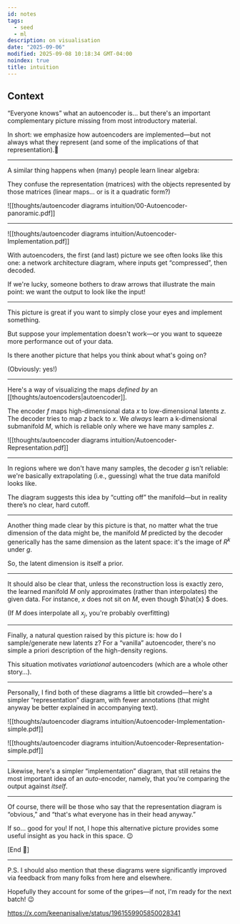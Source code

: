 ```yaml
---
id: notes
tags:
  - seed
  - ml
description: on visualisation
date: "2025-09-06"
modified: 2025-09-08 10:18:34 GMT-04:00
noindex: true
title: intuition
---
```


## Context

“Everyone knows” what an autoencoder is… but there's an important complementary picture missing from most introductory material.

In short: we emphasize how autoencoders are implemented—but not always what they represent (and some of the implications of that representation).🧵

---

A similar thing happens when (many) people learn linear algebra:

They confuse the representation (matrices) with the objects represented by those matrices (linear maps… or is it a quadratic form?)

![[thoughts/autoencoder diagrams intuition/00-Autoencoder-panoramic.pdf]]

---

![[thoughts/autoencoder diagrams intuition/Autoencoder-Implementation.pdf]]

With autoencoders, the first (and last) picture we see often looks like this one: a network architecture diagram, where inputs get “compressed”, then decoded.

If we're lucky, someone bothers to draw arrows that illustrate the main point: we want the output to look like the input!

---

This picture is great if you want to simply close your eyes and implement something.

But suppose your implementation doesn't work—or you want to squeeze more performance out of your data.

Is there another picture that helps you think about what's going on?

(Obviously: yes!)

---

Here's a way of visualizing the maps _defined by_ an [[thoughts/autoencoders|autoencoder]].

The encoder $f$ maps high-dimensional data $x$ to low-dimensional latents $z$. The decoder tries to map $z$ back to $x$. We _always_ learn a k-dimensional submanifold $M$, which is reliable only where we have many samples $z$.

![[thoughts/autoencoder diagrams intuition/Autoencoder-Representation.pdf]]

---

In regions where we don't have many samples, the decoder $g$ isn't reliable: we're basically extrapolating (i.e., guessing) what the true data manifold looks like.

The diagram suggests this idea by “cutting off” the manifold—but in reality there’s no clear, hard cutoff.

---

Another thing made clear by this picture is that, no matter what the true dimension of the data might be, the manifold $M$ predicted by the decoder generically has the same dimension as the latent space: it's the image of $R^k$ under $g$.

So, the latent dimension is itself a prior.

---

It should also be clear that, unless the reconstruction loss is exactly zero, the learned manifold $M$ only approximates (rather than interpolates) the given data. For instance, $x$ does not sit on $M$, even though $\hat{x} $ does.

(If $M$ does interpolate all $x_j$, you're probably overfitting)

---

Finally, a natural question raised by this picture is: how do I sample/generate new latents z? For a “vanilla” autoencoder, there's no simple a priori description of the high-density regions.

This situation motivates _variational_ autoencoders (which are a whole other story…).

---

Personally, I find both of these diagrams a little bit crowded—here's a simpler “representation” diagram, with fewer annotations (that might anyway be better explained in accompanying text).

![[thoughts/autoencoder diagrams intuition/Autoencoder-Implementation-simple.pdf]]

![[thoughts/autoencoder diagrams intuition/Autoencoder-Representation-simple.pdf]]

---

Likewise, here's a simpler “implementation” diagram, that still retains the most important idea of an _auto_-encoder, namely, that you're comparing the output against _itself_.

---

Of course, there will be those who say that the representation diagram is “obvious,” and “that's what everyone has in their head anyway.”

If so… good for you! If not, I hope this alternative picture provides some useful insight as you hack in this space. 😉

[End 🧵]

---

P.S. I should also mention that these diagrams were significantly improved via feedback from many folks from here and elsewhere.

Hopefully they account for some of the gripes—if not, I'm ready for the next batch! 😉

https://x.com/keenanisalive/status/1961559905850028341
